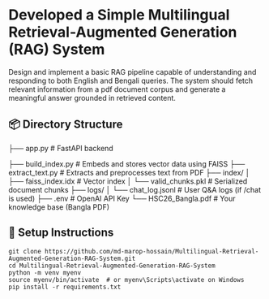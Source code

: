 # Developed a Simple Multilingual Retrieval-Augmented Generation (RAG) System
Design and implement a basic RAG pipeline capable of understanding and responding to both English and Bengali queries. The system should fetch relevant information from a pdf document corpus and generate a meaningful answer grounded in retrieved content.

## 📦 Directory Structure
├── app.py # FastAPI backend

├── build_index.py # Embeds and stores vector data using FAISS
├── extract_text.py # Extracts and preprocesses text from PDF
├── index/
│ ├── faiss_index.idx # Vector index
│ └── valid_chunks.pkl # Serialized document chunks
├── logs/
│ └── chat_log.jsonl # User Q&A logs (if /chat is used)
├── .env # OpenAI API Key
└── HSC26_Bangla.pdf # Your knowledge base (Bangla PDF)

## 🚀 Setup Instructions
```
git clone https://github.com/md-marop-hossain/Multilingual-Retrieval-Augmented-Generation-RAG-System.git
cd Multilingual-Retrieval-Augmented-Generation-RAG-System
python -m venv myenv
source myenv/bin/activate  # or myenv\Scripts\activate on Windows
pip install -r requirements.txt
```
